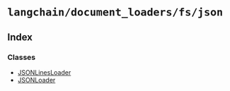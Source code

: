 `langchain/document_loaders/fs/json`
====================================

Index[​](#index "Direct link to Index")
---------------------------------------

### Classes[​](#classes "Direct link to Classes")

*   [JSONLinesLoader](/docs/api/document_loaders_fs_json/classes/JSONLinesLoader)
*   [JSONLoader](/docs/api/document_loaders_fs_json/classes/JSONLoader)